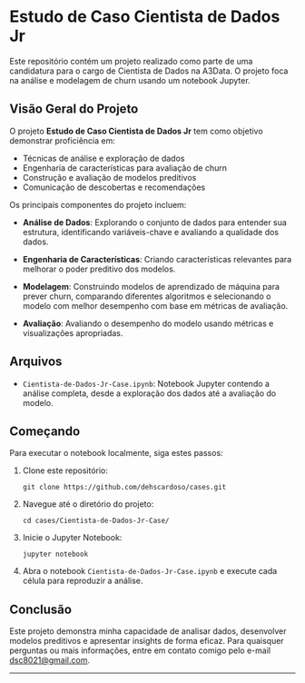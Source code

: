 # Estudo de Caso Cientista de Dados Jr

Este repositório contém um projeto realizado como parte de uma candidatura para o cargo de Cientista de Dados na A3Data. O projeto foca na análise e modelagem de churn usando um notebook Jupyter.

## Visão Geral do Projeto

O projeto **Estudo de Caso Cientista de Dados Jr** tem como objetivo demonstrar proficiência em:

- Técnicas de análise e exploração de dados
- Engenharia de características para avaliação de churn
- Construção e avaliação de modelos preditivos
- Comunicação de descobertas e recomendações

Os principais componentes do projeto incluem:

- **Análise de Dados**: Explorando o conjunto de dados para entender sua estrutura, identificando variáveis-chave e avaliando a qualidade dos dados.

- **Engenharia de Características**: Criando características relevantes para melhorar o poder preditivo dos modelos.

- **Modelagem**: Construindo modelos de aprendizado de máquina para prever churn, comparando diferentes algoritmos e selecionando o modelo com melhor desempenho com base em métricas de avaliação.

- **Avaliação**: Avaliando o desempenho do modelo usando métricas e visualizações apropriadas.

## Arquivos

- `Cientista-de-Dados-Jr-Case.ipynb`: Notebook Jupyter contendo a análise completa, desde a exploração dos dados até a avaliação do modelo.

## Começando

Para executar o notebook localmente, siga estes passos:

1. Clone este repositório:

   ```
   git clone https://github.com/dehscardoso/cases.git
   ```

2. Navegue até o diretório do projeto:

   ```
   cd cases/Cientista-de-Dados-Jr-Case/
   ```

3. Inicie o Jupyter Notebook:

   ```
   jupyter notebook
   ```

4. Abra o notebook `Cientista-de-Dados-Jr-Case.ipynb` e execute cada célula para reproduzir a análise.

## Conclusão

Este projeto demonstra minha capacidade de analisar dados, desenvolver modelos preditivos e apresentar insights de forma eficaz. Para quaisquer perguntas ou mais informações, entre em contato comigo pelo e-mail [dsc8021@gmail.com](mailto:dsc8021@gmail.com).

---